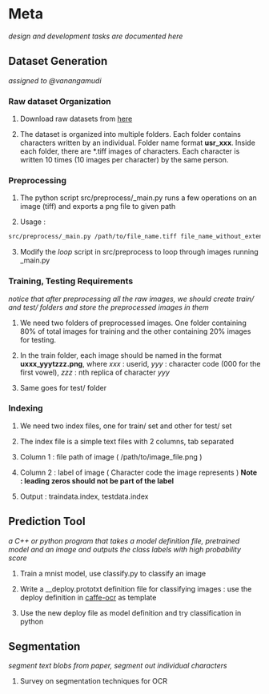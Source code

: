 # Meta

*design and development tasks are documented here*

## Dataset Generation

*assigned to @vanangamudi*

### Raw dataset Organization

1. Download raw datasets from [here](lipitk.sourceforge.net/datasets/tamilchardata.htm)

2. The dataset is organized into multiple folders. Each folder contains characters written by an individual. Folder name format **usr_xxx**. Inside each folder, there are *.tiff images of characters. Each character is written 10 times (10 images per character) by the same person.

### Preprocessing

1. The python script src/preprocess/_main.py runs a few operations on an image (tiff) and exports a png file to given path

2. Usage : 

``` bash
src/preprocess/_main.py /path/to/file_name.tiff file_name_without_extension /path/to/export/output
```

3. Modify the *loop* script in src/preprocess to loop through images running _main.py


### Training, Testing Requirements

*notice that after preprocessing all the raw images, we should create train/ and test/ folders and store the preprocessed images in them*

1. We need two folders of preprocessed images. One folder containing 80% of total images for training and the other containing 20% images for testing. 

2. In the train folder, each image should be named in the format **uxxx_yyytzzz.png**, where *xxx* : userid, *yyy* : character code (000 for the first vowel), *zzz* : nth replica of character *yyy*

3. Same goes for test/ folder

### Indexing

1. We need two index files, one for train/ set and other for test/ set

2. The index file is a simple text files with 2 columns, tab separated

3. Column 1 : file path of image ( /path/to/image_file.png )

4. Column 2 : label of image ( Character code the image represents ) **Note : leading zeros should not be part of the label**

5. Output : traindata.index, testdata.index


## Prediction Tool

*a C++ or python program that takes a model definition file, pretrained model and an image and outputs the class labels with high probability score*

1. Train a mnist model, use classify.py to classify an image

2. Write a __deploy.prototxt definition file for classifying images : use the deploy definition in [caffe-ocr](https://github.com/pannous/caffe-ocr) as template

3. Use the new deploy file as model definition and try classification in python


## Segmentation

*segment text blobs from paper, segment out individual characters*

1. Survey on segmentation techniques for OCR
